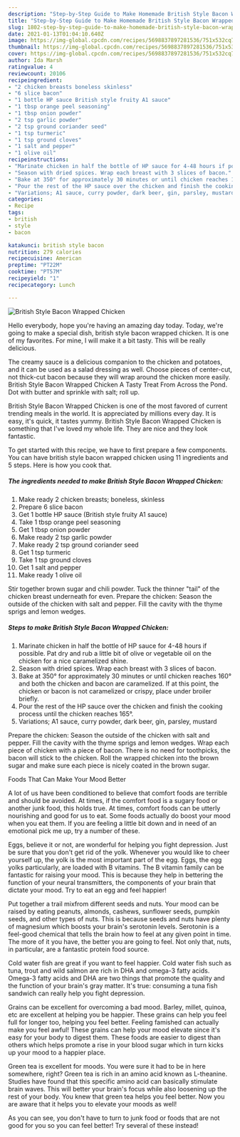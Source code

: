 ```yaml
---
description: "Step-by-Step Guide to Make Homemade British Style Bacon Wrapped Chicken"
title: "Step-by-Step Guide to Make Homemade British Style Bacon Wrapped Chicken"
slug: 1802-step-by-step-guide-to-make-homemade-british-style-bacon-wrapped-chicken
date: 2021-01-13T01:04:10.640Z
image: https://img-global.cpcdn.com/recipes/5698837897281536/751x532cq70/british-style-bacon-wrapped-chicken-recipe-main-photo.jpg
thumbnail: https://img-global.cpcdn.com/recipes/5698837897281536/751x532cq70/british-style-bacon-wrapped-chicken-recipe-main-photo.jpg
cover: https://img-global.cpcdn.com/recipes/5698837897281536/751x532cq70/british-style-bacon-wrapped-chicken-recipe-main-photo.jpg
author: Ida Marsh
ratingvalue: 4
reviewcount: 20106
recipeingredient:
- "2 chicken breasts boneless skinless"
- "6 slice bacon"
- "1 bottle HP sauce British style fruity A1 sauce"
- "1 tbsp orange peel seasoning"
- "1 tbsp onion powder"
- "2 tsp garlic powder"
- "2 tsp ground coriander seed"
- "1 tsp turmeric"
- "1 tsp ground cloves"
- "1 salt and pepper"
- "1 olive oil"
recipeinstructions:
- "Marinate chicken in half the bottle of HP sauce for 4-48 hours if possible. Pat dry and rub a little bit of olive or vegetable oil on the chicken for a nice caramelized shine."
- "Season with dried spices. Wrap each breast with 3 slices of bacon."
- "Bake at 350° for approximately 30 minutes or until chicken reaches 160° and both the chicken and bacon are caramelized. If at this point, the chicken or bacon is not caramelized or crispy, place under broiler briefly."
- "Pour the rest of the HP sauce over the chicken and finish the cooking process until the chicken reaches 165°."
- "Variations; A1 sauce, curry powder, dark beer, gin, parsley, mustard"
categories:
- Recipe
tags:
- british
- style
- bacon

katakunci: british style bacon 
nutrition: 279 calories
recipecuisine: American
preptime: "PT22M"
cooktime: "PT57M"
recipeyield: "1"
recipecategory: Lunch

---
```



![British Style Bacon Wrapped Chicken](https://img-global.cpcdn.com/recipes/5698837897281536/751x532cq70/british-style-bacon-wrapped-chicken-recipe-main-photo.jpg)

Hello everybody, hope you're having an amazing day today. Today, we're going to make a special dish, british style bacon wrapped chicken. It is one of my favorites. For mine, I will make it a bit tasty. This will be really delicious.

The creamy sauce is a delicious companion to the chicken and potatoes, and it can be used as a salad dressing as well. Choose pieces of center-cut, not thick-cut bacon because they will wrap around the chicken more easily. British Style Bacon Wrapped Chicken A Tasty Treat From Across the Pond. Dot with butter and sprinkle with salt; roll up.

British Style Bacon Wrapped Chicken is one of the most favored of current trending meals in the world. It is appreciated by millions every day. It is easy, it's quick, it tastes yummy. British Style Bacon Wrapped Chicken is something that I've loved my whole life. They are nice and they look fantastic.


To get started with this recipe, we have to first prepare a few components. You can have british style bacon wrapped chicken using 11 ingredients and 5 steps. Here is how you cook that.

<!--inarticleads1-->

##### The ingredients needed to make British Style Bacon Wrapped Chicken:

1. Make ready 2 chicken breasts; boneless, skinless
1. Prepare 6 slice bacon
1. Get 1 bottle HP sauce (British style fruity A1 sauce)
1. Take 1 tbsp orange peel seasoning
1. Get 1 tbsp onion powder
1. Make ready 2 tsp garlic powder
1. Make ready 2 tsp ground coriander seed
1. Get 1 tsp turmeric
1. Take 1 tsp ground cloves
1. Get 1 salt and pepper
1. Make ready 1 olive oil


Stir together brown sugar and chili powder. Tuck the thinner &#34;tail&#34; of the chicken breast underneath for even. Prepare the chicken: Season the outside of the chicken with salt and pepper. Fill the cavity with the thyme sprigs and lemon wedges. 

<!--inarticleads2-->

##### Steps to make British Style Bacon Wrapped Chicken:

1. Marinate chicken in half the bottle of HP sauce for 4-48 hours if possible. Pat dry and rub a little bit of olive or vegetable oil on the chicken for a nice caramelized shine.
1. Season with dried spices. Wrap each breast with 3 slices of bacon.
1. Bake at 350° for approximately 30 minutes or until chicken reaches 160° and both the chicken and bacon are caramelized. If at this point, the chicken or bacon is not caramelized or crispy, place under broiler briefly.
1. Pour the rest of the HP sauce over the chicken and finish the cooking process until the chicken reaches 165°.
1. Variations; A1 sauce, curry powder, dark beer, gin, parsley, mustard


Prepare the chicken: Season the outside of the chicken with salt and pepper. Fill the cavity with the thyme sprigs and lemon wedges. Wrap each piece of chicken with a piece of bacon. There is no need for toothpicks, the bacon will stick to the chicken. Roll the wrapped chicken into the brown sugar and make sure each piece is nicely coated in the brown sugar. 

Foods That Can Make Your Mood Better


A lot of us have been conditioned to believe that comfort foods are terrible and should be avoided. At times, if the comfort food is a sugary food or another junk food, this holds true. At times, comfort foods can be utterly nourishing and good for us to eat. Some foods actually do boost your mood when you eat them. If you are feeling a little bit down and in need of an emotional pick me up, try a number of these.

Eggs, believe it or not, are wonderful for helping you fight depression. Just be sure that you don't get rid of the yolk. Whenever you would like to cheer yourself up, the yolk is the most important part of the egg. Eggs, the egg yolks particularly, are loaded with B vitamins. The B vitamin family can be fantastic for raising your mood. This is because they help in bettering the function of your neural transmitters, the components of your brain that dictate your mood. Try to eat an egg and feel happier!

Put together a trail mixfrom different seeds and nuts. Your mood can be raised by eating peanuts, almonds, cashews, sunflower seeds, pumpkin seeds, and other types of nuts. This is because seeds and nuts have plenty of magnesium which boosts your brain's serotonin levels. Serotonin is a feel-good chemical that tells the brain how to feel at any given point in time. The more of it you have, the better you are going to feel. Not only that, nuts, in particular, are a fantastic protein food source.

Cold water fish are great if you want to feel happier. Cold water fish such as tuna, trout and wild salmon are rich in DHA and omega-3 fatty acids. Omega-3 fatty acids and DHA are two things that promote the quality and the function of your brain's gray matter. It's true: consuming a tuna fish sandwich can really help you fight depression. 

Grains can be excellent for overcoming a bad mood. Barley, millet, quinoa, etc are excellent at helping you be happier. These grains can help you feel full for longer too, helping you feel better. Feeling famished can actually make you feel awful! These grains can help your mood elevate since it's easy for your body to digest them. These foods are easier to digest than others which helps promote a rise in your blood sugar which in turn kicks up your mood to a happier place.

Green tea is excellent for moods. You were sure it had to be in here somewhere, right? Green tea is rich in an amino acid known as L-theanine. Studies have found that this specific amino acid can basically stimulate brain waves. This will better your brain's focus while also loosening up the rest of your body. You knew that green tea helps you feel better. Now you are aware that it helps you to elevate your moods as well!

As you can see, you don't have to turn to junk food or foods that are not good for you so you can feel better! Try several of these instead!

